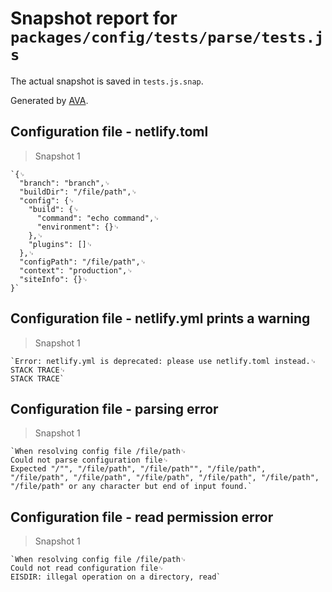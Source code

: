 # Snapshot report for `packages/config/tests/parse/tests.js`

The actual snapshot is saved in `tests.js.snap`.

Generated by [AVA](https://ava.li).

## Configuration file - netlify.toml

> Snapshot 1

    `{␊
      "branch": "branch",␊
      "buildDir": "/file/path",␊
      "config": {␊
        "build": {␊
          "command": "echo command",␊
          "environment": {}␊
        },␊
        "plugins": []␊
      },␊
      "configPath": "/file/path",␊
      "context": "production",␊
      "siteInfo": {}␊
    }`

## Configuration file - netlify.yml prints a warning

> Snapshot 1

    `Error: netlify.yml is deprecated: please use netlify.toml instead.␊
    STACK TRACE␊
    STACK TRACE`

## Configuration file - parsing error

> Snapshot 1

    `When resolving config file /file/path␊
    Could not parse configuration file␊
    Expected "/"", "/file/path", "/file/path"", "/file/path", "/file/path", "/file/path", "/file/path", "/file/path", "/file/path", "/file/path" or any character but end of input found.`

## Configuration file - read permission error

> Snapshot 1

    `When resolving config file /file/path␊
    Could not read configuration file␊
    EISDIR: illegal operation on a directory, read`
